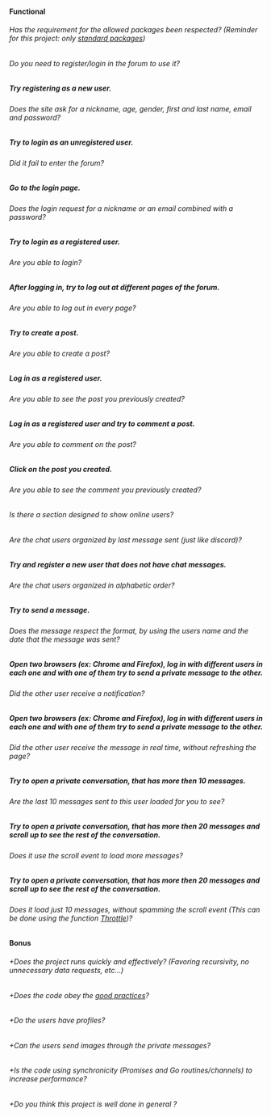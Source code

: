 #### Functional

###### Has the requirement for the allowed packages been respected? (Reminder for this project: only [standard packages](https://golang.org/pkg/))

###### Do you need to register/login in the forum to use it?

##### Try registering as a new user.

###### Does the site ask for a nickname, age, gender, first and last name, email and password?

##### Try to login as an unregistered user.

###### Did it fail to enter the forum?

##### Go to the login page.

###### Does the login request for a nickname or an email combined with a password?

##### Try to login as a registered user.

###### Are you able to login?

##### After logging in, try to log out at different pages of the forum.

###### Are you able to log out in every page?

##### Try to create a post.

###### Are you able to create a post?

##### Log in as a registered user.

###### Are you able to see the post you previously created?

##### Log in as a registered user and try to comment a post.

###### Are you able to comment on the post?

##### Click on the post you created.

###### Are you able to see the comment you previously created?

###### Is there a section designed to show online users?

###### Are the chat users organized by last message sent (just like discord)?

##### Try and register a new user that does not have chat messages.

###### Are the chat users organized in alphabetic order?

##### Try to send a message.

###### Does the message respect the format, by using the users name and the date that the message was sent?

##### Open two browsers (ex: Chrome and Firefox), log in with different users in each one and with one of them try to send a private message to the other.

###### Did the other user receive a notification?

##### Open two browsers (ex: Chrome and Firefox), log in with different users in each one and with one of them try to send a private message to the other.

###### Did the other user receive the message in real time, without refreshing the page?

##### Try to open a private conversation, that has more then 10 messages.

###### Are the last 10 messages sent to this user loaded for you to see?

##### Try to open a private conversation, that has more then 20 messages and scroll up to see the rest of the conversation.

###### Does it use the scroll event to load more messages?

##### Try to open a private conversation, that has more then 20 messages and scroll up to see the rest of the conversation.

###### Does it load just 10 messages, without spamming the scroll event (This can be done using the function [Throttle](https://css-tricks.com/debouncing-throttling-explained-examples/#throttle))?

#### Bonus

###### +Does the project runs quickly and effectively? (Favoring recursivity, no unnecessary data requests, etc...)

###### +Does the code obey the [good practices](../../good-practices/README.md)?

###### +Do the users have profiles?

###### +Can the users send images through the private messages?

###### +Is the code using synchronicity (Promises and Go routines/channels) to increase performance?

###### +Do you think this project is well done in general ?
